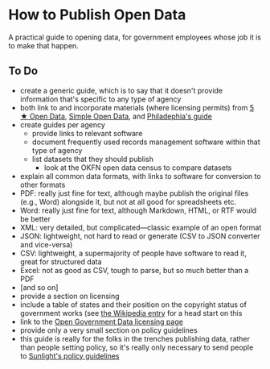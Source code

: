 # How to Publish Open Data

A practical guide to opening data, for government employees whose job it is to make that happen.

## To Do
* create a generic guide, which is to say that it doesn't provide information that's specific to any type of agency
 * both link to and incorporate materials (where licensing permits) from [5 ★ Open Data](http://5stardata.info/), [Simple Open Data](http://simpleopendata.com/), and [Philadephia's guide](https://docs.google.com/document/d/1Kd4AOoRG8q18PVZ0JMusgKWJmgjrWvv3iTdKUjLEdT4/edit)
* create guides per agency
  * provide links to relevant software
  * document frequently used records management software within that type of agency
  * list datasets that they should publish
    * look at the OKFN open data census to compare datasets
* explain all common data formats, with links to software for conversion to other formats
 * PDF: really just fine for text, although maybe publish the original files (e.g., Word) alongside it, but not at all good for spreadsheets etc.
 * Word: really just fine for text, although Markdown, HTML, or RTF would be better
 * XML: very detailed, but complicated—classic example of an open format
 * JSON: lightweight, not hard to read or generate (CSV to JSON converter and vice-versa)
 * CSV: lightweight, a supermajority of people have software to read it, great for structured data
 * Excel: not as good as CSV, tough to parse, but so much better than a PDF
 * [and so on]
* provide a section on licensing
 * include a table of states and their position on the copyright status of government works (see [the Wikipedia entry](http://en.wikipedia.org/wiki/Copyright_status_of_work_by_U.S._subnational_governments) for a head start on this
 * link to the [Open Government Data licensing page](http://theunitedstates.io/licensing/)
* provide only a very small section on policy guidelines
 * this guide is really for the folks in the trenches publishing data, rather than people setting policy, so it's really only necessary to send people to [Sunlight's policy guidelines](http://sunlightfoundation.com/opendataguidelines/)
